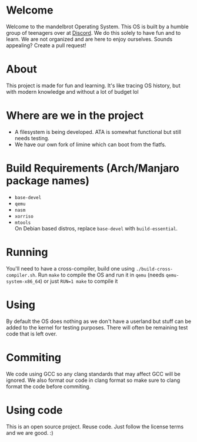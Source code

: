 # Welcome
Welcome to the mandelbrot Operating System. 
This OS is built by a humble group of teenagers over at [Discord](https://discord.gg/W523cD3Q3P). 
We do this solely to have fun and to learn. 
We are not organized and are here to enjoy ourselves. 
Sounds appealing? Create a pull request!

# About 
This project is made for fun and learning.
It's like tracing OS history, but with modern knowledge and without a lot of budget lol

# Where are we in the project
- A filesystem is being developed. ATA is somewhat functional but still needs testing.
- We have our own fork of limine which can boot from the flatfs.

# Build Requirements (Arch/Manjaro package names)
- `base-devel`
- `qemu`
- `nasm`
- `xorriso`
- `mtools`  
On Debian based distros, replace `base-devel` with `build-essential`.

# Running
You'll need to have a cross-compiler, build one using `./build-cross-compiler.sh`.
Run `make` to compile the OS and run it in `qemu` (needs `qemu-system-x86_64`) or just `RUN=1 make` to compile it

# Using
By default the OS does nothing as we don't have a userland but stuff can be added to the kernel for testing purposes. There will often be remaining test code that is left over.

# Commiting
We code using GCC so any clang standards that may affect GCC will be ignored.
We also format our code in clang format so make sure to clang format the code before commiting.

# Using code
This is an open source project. Reuse code. Just follow the license terms and we are good. :)
